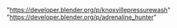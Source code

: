 
"https://developer.blender.org/p/knoxvillepressurewash"
"https://developer.blender.org/p/adrenaline_hunter"
 

